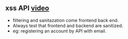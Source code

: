 
## xss API [video](https://youtu.be/xH8WbuApFXw?t=2358)
- filtering and sanitazation come frontend back end.
- Always test that frontend and backend are sanitized.
- eg: registering an account by API with email.
